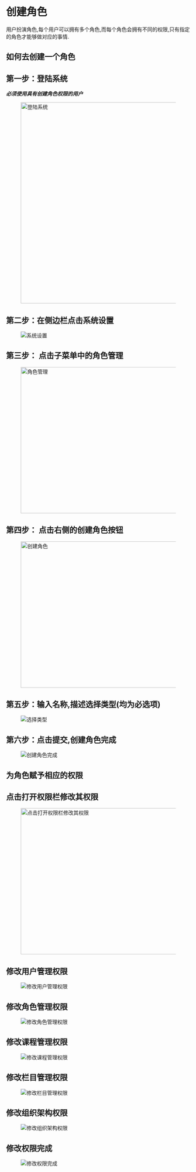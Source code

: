 # 创建角色

用户扮演角色,每个用户可以拥有多个角色,而每个角色会拥有不同的权限,只有指定的角色才能够做对应的事情.


## 如何去创建一个角色

## 第一步：登陆系统

***必须使用具有创建角色权限的用户***

<figure>
  <img src='generated/images/guide/toh/Login.png' width="1030px" height="550px" alt="登陆系统">
</figure>

## 第二步：在侧边栏点击**系统设置**

<figure>
  <img src='generated/images/guide/toh/Setting.png' alt="系统设置">
</figure>

## 第三步： 点击子菜单中的**角色管理**

<figure>
  <img src='generated/images/guide/toh/RoleManager.png' width="900px" height="400px" alt="角色管理">
</figure>

## 第四步： 点击右侧的**创建角色**按钮

<figure>
  <img src='generated/images/guide/toh/RoleCreate.png' width="900px" height="400px" alt="创建角色">
</figure>


## 第五步：输入名称,描述选择类型(均为必选项)

<figure>
  <img src='generated/images/guide/toh/RoleContent.png' alt="选择类型">
</figure>

## 第六步：点击**提交**,创建角色完成

<figure>
  <img src='generated/images/guide/toh/CreateFinish.png' alt="创建角色完成">
</figure>

## 为角色赋予相应的权限
 ## 点击打开权限栏修改其权限

<figure>
  <img src='generated/images/guide/toh/AuthorityManager.png' width="900px" height="400px"  alt="点击打开权限栏修改其权限">
</figure>

 ## 修改用户管理权限

<figure>
  <img src='generated/images/guide/toh/UserAuthorityManager.png' alt="修改用户管理权限">
</figure>

 ## 修改角色管理权限

<figure>
  <img src='generated/images/guide/toh/RoleAuthorityManager.png' alt="修改角色管理权限">
</figure>

 ## 修改课程管理权限 

<figure>
  <img src='generated/images/guide/toh/CourseAuthorityManager.png' alt="修改课程管理权限">
</figure>

 ## 修改栏目管理权限 

<figure>
  <img src='generated/images/guide/toh/ColumnAuthorityManager.png' alt="修改栏目管理权限">
</figure>

 ## 修改组织架构权限 

<figure>
  <img src='generated/images/guide/toh/OrganizationAuthorityManager.png' alt="修改组织架构权限">
</figure>

 ## 修改权限完成

<figure>
  <img src='generated/images/guide/toh/UpdateAuthorityFinish.png' alt="修改权限完成">
</figure>
